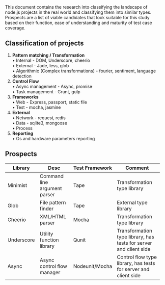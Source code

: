 This document contains the research into classifying the landscape of node.js projects in the real world and classifying them into similar types. Prospects are a list of viable candidates that look suitable for this study based on their function, ease of understanding and maturity of test case coverage. 

## Classification of projects
1. **Pattern matching / Transformation**   
    • Internal - DOM, Underscore, cheerio  
    • External - Jade, less, glob  
    • Algorithmic (Complex transformations) - fourier, sentiment, language detection
2. **Control Flow**  
    • Async management - Async, promise  
    • Task management - Grunt, gulp  
3. **Frameworks**  
    • Web - Express, passport, static file  
    • Test - mocha, jasmine  
4. **External**  
    • Network - request, redis  
    • Data - sqlite3, mongoose  
    • Process
5. **Reporting**  
    • Os and hardware parameters reporting
	
## Prospects
|Library|Desc|Test Framework|Comment|
|---|---|---|---|
|Minimist|Command line argument parser|Tape|Transformation type library|
|Glob|File pattern finder|Tape|External type library|
|Cheerio|XML/HTML parser|Mocha|Transformation type library|
|Underscore|Utility function library|Qunit|Transformation type library, has tests for server and client side|
|Async|Async control flow manager|Nodeunit/Mocha|Control flow type library, has tests for server and client side|
	